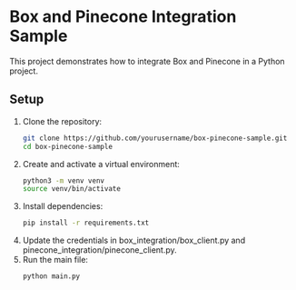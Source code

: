 # Box and Pinecone Integration Sample

This project demonstrates how to integrate Box and Pinecone in a Python project.

## Setup

1. Clone the repository:
   ```bash
   git clone https://github.com/yourusername/box-pinecone-sample.git
   cd box-pinecone-sample
2. Create and activate a virtual environment:
    ```bash 
    python3 -m venv venv
    source venv/bin/activate
3. Install dependencies:
   ```bash
   pip install -r requirements.txt
4. Update the credentials in box_integration/box_client.py and pinecone_integration/pinecone_client.py.
5. Run the main file:
   ```bash
   python main.py
